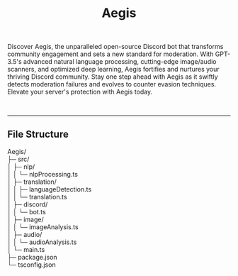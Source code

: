 <h1 align = "center" >Aegis</h1>
<br />
<p align="center">

Discover Aegis, the unparalleled open-source Discord bot that transforms community engagement and sets a new standard for moderation. With GPT-3.5's advanced natural language processing, cutting-edge image/audio scanners, and optimized deep learning, Aegis fortifies and nurtures your thriving Discord community. Stay one step ahead with Aegis as it swiftly detects moderation failures and evolves to counter evasion techniques. Elevate your server's protection with Aegis today.
  
</p>
<br />

---

<h2>File Structure</h2>
<p>
Aegis/<br>
├─ src/<br>
│ ├─ nlp/<br>
│ │ └─ nlpProcessing.ts<br>
│ ├─ translation/<br>
│ │ ├─ languageDetection.ts<br>
│ │ └─ translation.ts<br>
│ ├─ discord/<br>
│ │ └─ bot.ts<br>
│ ├─ image/<br>
│ │ └─ imageAnalysis.ts<br>
│ ├─ audio/<br>
│ │ └─ audioAnalysis.ts<br>
│ └─ main.ts<br>
├─ package.json<br>
└─ tsconfig.json<br>


</p>  
